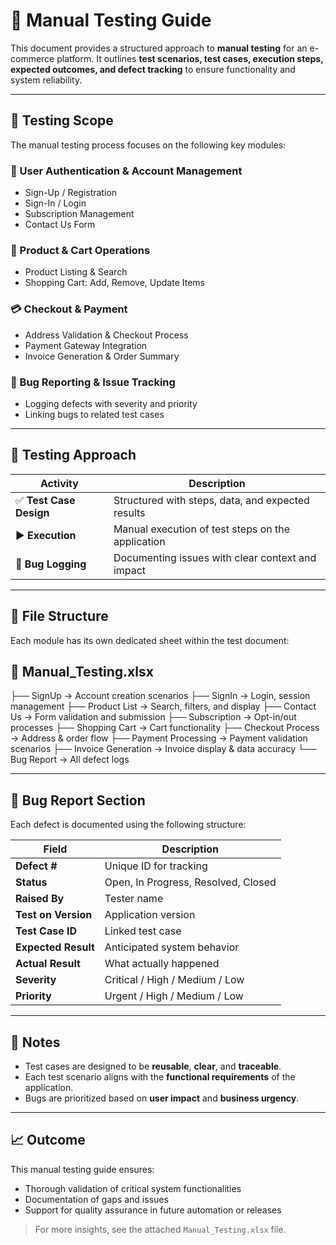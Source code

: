 # 📖 Manual Testing Guide

This document provides a structured approach to **manual testing** for an e-commerce platform. It outlines **test scenarios, test cases, execution steps, expected outcomes, and defect tracking** to ensure functionality and system reliability.

---

## 🧭 Testing Scope

The manual testing process focuses on the following key modules:

### 🔐 User Authentication & Account Management
- Sign-Up / Registration
- Sign-In / Login
- Subscription Management
- Contact Us Form

### 🛒 Product & Cart Operations
- Product Listing & Search
- Shopping Cart: Add, Remove, Update Items

### 💳 Checkout & Payment
- Address Validation & Checkout Process
- Payment Gateway Integration
- Invoice Generation & Order Summary

### 🐞 Bug Reporting & Issue Tracking
- Logging defects with severity and priority
- Linking bugs to related test cases

---

## 🧪 Testing Approach

| Activity        | Description |
|----------------|-------------|
| ✅ **Test Case Design** | Structured with steps, data, and expected results |
| ▶️ **Execution**        | Manual execution of test steps on the application |
| 🐛 **Bug Logging**      | Documenting issues with clear context and impact |

---

## 📁 File Structure

Each module has its own dedicated sheet within the test document:


## 📄 Manual_Testing.xlsx

├── SignUp              → Account creation scenarios
├── SignIn              → Login, session management
├── Product List        → Search, filters, and display
├── Contact Us          → Form validation and submission
├── Subscription        → Opt-in/out processes
├── Shopping Cart       → Cart functionality
├── Checkout Process    → Address & order flow
├── Payment Processing  → Payment validation scenarios
├── Invoice Generation  → Invoice display & data accuracy
└── Bug Report          → All defect logs

---

## 🐞 Bug Report Section

Each defect is documented using the following structure:

| Field             | Description |
|------------------|-------------|
| **Defect #**         | Unique ID for tracking |
| **Status**           | Open, In Progress, Resolved, Closed |
| **Raised By**        | Tester name |
| **Test on Version**  | Application version |
| **Test Case ID**     | Linked test case |
| **Expected Result**  | Anticipated system behavior |
| **Actual Result**    | What actually happened |
| **Severity**         | Critical / High / Medium / Low |
| **Priority**         | Urgent / High / Medium / Low |

---

## 📌 Notes

- Test cases are designed to be **reusable**, **clear**, and **traceable**.
- Each test scenario aligns with the **functional requirements** of the application.
- Bugs are prioritized based on **user impact** and **business urgency**.

---

## 📈 Outcome

This manual testing guide ensures:

- Thorough validation of critical system functionalities
- Documentation of gaps and issues
- Support for quality assurance in future automation or releases

> For more insights, see the attached `Manual_Testing.xlsx` file.

